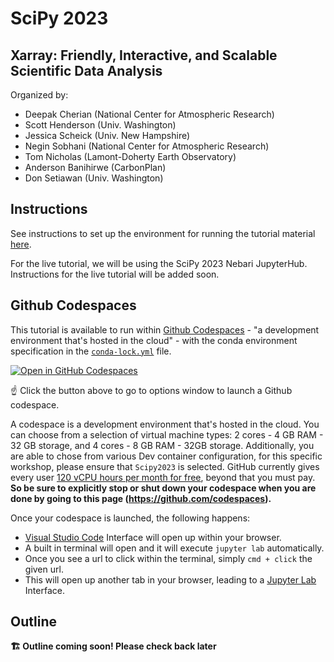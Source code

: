 # SciPy 2023

## Xarray: Friendly, Interactive, and Scalable Scientific Data Analysis

Organized by:

- Deepak Cherian (National Center for Atmospheric Research)
- Scott Henderson (Univ. Washington)
- Jessica Scheick (Univ. New Hampshire)
- Negin Sobhani (National Center for Atmospheric Research)
- Tom Nicholas (Lamont-Doherty Earth Observatory)
- Anderson Banihirwe (CarbonPlan)
- Don Setiawan (Univ. Washington)

## Instructions

See instructions to set up the environment for running the tutorial material [here](get-started).

For the live tutorial, we will be using the SciPy 2023 Nebari JupyterHub. Instructions for the live
tutorial will be added soon.

## Github Codespaces

This tutorial is available to run within [Github Codespaces](https://github.com/features/codespaces) - "a development environment that's hosted in the cloud" - with the conda environment specification in the [`conda-lock.yml`](../../conda/conda-lock.yml) file.

[![Open in GitHub Codespaces](https://github.com/codespaces/badge.svg)](https://github.com/codespaces/new/xarray-contrib/xarray-tutorial/tree/main?devcontainer_path=.devcontainer%2Fscipy2023%2Fdevcontainer.json)

☝️ Click the button above to go to options window to launch a Github codespace.

A codespace is a development environment that's hosted in the cloud.
You can choose from a selection of virtual machine types: 2 cores - 4 GB RAM - 32 GB storage, and 4 cores - 8 GB RAM - 32GB storage.
Additionally, you are able to chose from various Dev container configuration, for this specific workshop, please ensure that `Scipy2023` is selected.
GitHub currently gives every user [120 vCPU hours per month for free](https://docs.github.com/en/billing/managing-billing-for-github-codespaces/about-billing-for-github-codespaces#monthly-included-storage-and-core-hours-for-personal-accounts), beyond that you must pay. **So be sure to explicitly stop or shut down your codespace when you are done by going to this page (https://github.com/codespaces).**

Once your codespace is launched, the following happens:

- [Visual Studio Code](https://code.visualstudio.com/) Interface will open up within your browser.
- A built in terminal will open and it will execute `jupyter lab` automatically.
- Once you see a url to click within the terminal, simply `cmd + click` the given url.
- This will open up another tab in your browser, leading to a [Jupyter Lab](https://jupyterlab.readthedocs.io/en/latest/) Interface.

## Outline

**🏗️ Outline coming soon! Please check back later**
